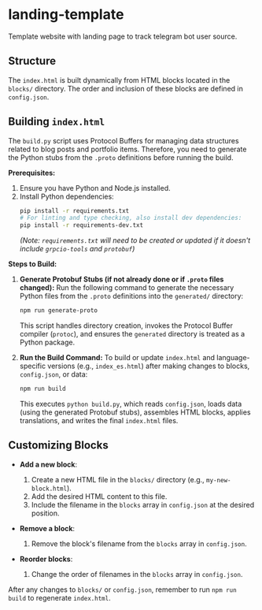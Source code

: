# landing-template

Template website with landing page to track telegram bot user source.

## Structure

The `index.html` is built dynamically from HTML blocks located in the
`blocks/` directory. The order and inclusion of these blocks are defined
in `config.json`.

## Building `index.html`

The `build.py` script uses Protocol Buffers for managing data structures related to blog posts and portfolio items. Therefore, you need to generate the Python stubs from the `.proto` definitions before running the build.

**Prerequisites:**

1.  Ensure you have Python and Node.js installed.
2.  Install Python dependencies:
    ```bash
    pip install -r requirements.txt
    # For linting and type checking, also install dev dependencies:
    pip install -r requirements-dev.txt
    ```
    *(Note: `requirements.txt` will need to be created or updated if it doesn't include `grpcio-tools` and `protobuf`)*

**Steps to Build:**

1.  **Generate Protobuf Stubs (if not already done or if `.proto` files changed):**
    Run the following command to generate the necessary Python files from the `.proto` definitions into the `generated/` directory:
    ```bash
    npm run generate-proto
    ```
    This script handles directory creation, invokes the Protocol Buffer compiler (`protoc`), and ensures the `generated` directory is treated as a Python package.

2.  **Run the Build Command:**
    To build or update `index.html` and language-specific versions (e.g., `index_es.html`) after making changes to blocks, `config.json`, or data:
    ```bash
    npm run build
    ```
    This executes `python build.py`, which reads `config.json`, loads data (using the generated Protobuf stubs), assembles HTML blocks, applies translations, and writes the final `index.html` files.

## Customizing Blocks

- **Add a new block**:

    1. Create a new HTML file in the `blocks/` directory (e.g., `my-new-block.html`).
    2. Add the desired HTML content to this file.
    3. Include the filename in the `blocks` array in `config.json` at the desired position.

- **Remove a block**:

    1. Remove the block's filename from the `blocks` array in `config.json`.

- **Reorder blocks**:

    1. Change the order of filenames in the `blocks` array in `config.json`.

After any changes to `blocks/` or `config.json`, remember to run
`npm run build` to regenerate `index.html`.
